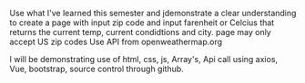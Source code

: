 Use what I've learned this semester and jdemonstrate a clear understanding to create a page with input zip code and input farenheit or Celcius that returns the current temp, current condidtions and city. page may only accept US zip codes Use API from openweathermap.org

  I will be demonstrating use of html, css, js, Array's, Api call using axios, Vue, bootstrap, source control through github.
